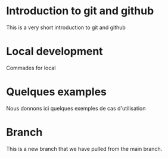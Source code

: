 # Introduction to git and github

This is a very short introduction to git and github



# Local development 
Commades for local


# Quelques examples 
Nous donnons ici quelques exemples de cas d'utilisation


# Branch
This is a new branch that we have pulled from the main branch.
